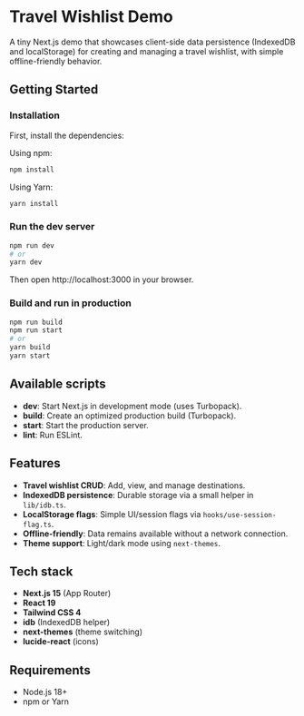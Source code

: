 # Travel Wishlist Demo

A tiny Next.js demo that showcases client-side data persistence (IndexedDB and localStorage) for creating and managing a travel wishlist, with simple offline-friendly behavior.

## Getting Started

### Installation

First, install the dependencies:

Using npm:

```bash
npm install
```

Using Yarn:

```bash
yarn install
```

### Run the dev server

```bash
npm run dev
# or
yarn dev
```

Then open http://localhost:3000 in your browser.

### Build and run in production

```bash
npm run build
npm run start
# or
yarn build
yarn start
```

## Available scripts

- **dev**: Start Next.js in development mode (uses Turbopack).
- **build**: Create an optimized production build (Turbopack).
- **start**: Start the production server.
- **lint**: Run ESLint.

## Features

- **Travel wishlist CRUD**: Add, view, and manage destinations.
- **IndexedDB persistence**: Durable storage via a small helper in `lib/idb.ts`.
- **LocalStorage flags**: Simple UI/session flags via `hooks/use-session-flag.ts`.
- **Offline-friendly**: Data remains available without a network connection.
- **Theme support**: Light/dark mode using `next-themes`.

## Tech stack

- **Next.js 15** (App Router)
- **React 19**
- **Tailwind CSS 4**
- **idb** (IndexedDB helper)
- **next-themes** (theme switching)
- **lucide-react** (icons)

## Requirements

- Node.js 18+
- npm or Yarn
